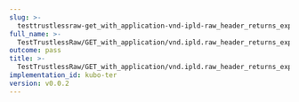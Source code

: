 ```yaml
---
slug: >-
  testtrustlessraw-get_with_application-vnd-ipld-raw_header_returns_expected_response_headers-header_content-type
full_name: >-
  TestTrustlessRaw/GET_with_application/vnd.ipld.raw_header_returns_expected_response_headers/Header_Content-Type
outcome: pass
title: >-
  TestTrustlessRaw/GET_with_application/vnd.ipld.raw_header_returns_expected_response_headers/Header_Content-Type
implementation_id: kubo-ter
version: v0.0.2
---
```


